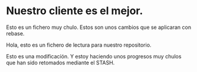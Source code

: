 # Nuestro cliente es el mejor.

Esto es un fichero muy chulo. Estos son unos cambios que se aplicaran con rebase.

Hola, esto es un fichero de lectura para nuestro repositorio.

Esto es una modificacíón. Y estoy haciendo unos progresos muy chulos que han sido retomados mediante el STASH.
